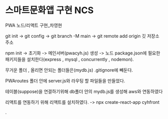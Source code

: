 # 스마트문화앱 구현 NCS
PWA 노드/리액트 구현_차영현

git init -> git config -> git branch -M main -> git remote add origin 깃 저장소 주소

npm init -> 초기화 -> 메인서버(pwacyh.js) 생성 -> 노드 package.json에 필요한 패키지들을 설치한다(express , mysql , concurrently , nodemon).

무거운 폴더 , 올리면 안되는 폴더들은(mydb.js) .gitignore에 빼둔다.

PWAroutes 폴더 안에 server.js와 라우팅 할 파일들을 만들었다.

테이블(suppose)을 연결하기위해 db폴더 안의 mydb.js를 생성해 aws와 연동하였다

리액트를 연동하기 위해 리액트를 설치하였다. -> npx create-react-app cyhfront

.


